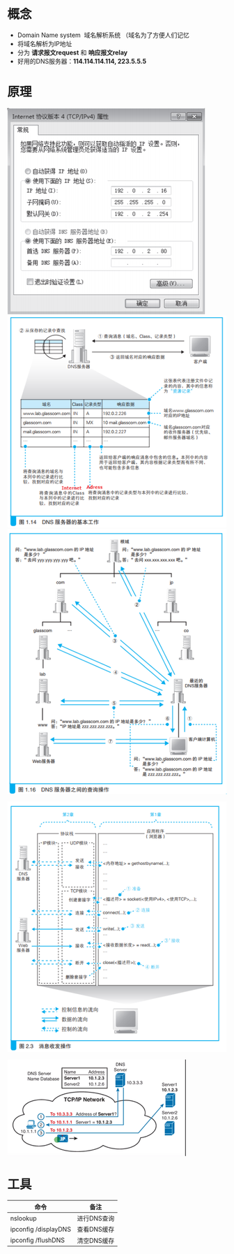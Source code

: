 # 概念
-   Domain Name system  域名解析系统 （域名为了方便人们记忆
-   将域名解析为IP地址
-   分为 **请求报文request** 和 **响应报文relay**
-   好用的DNS服务器：**114.114.114.114, 223.5.5.5**

# 原理
![](../../../photo/Pasted%20image%2020221027145859.png)
![](../../../photo/Pasted%20image%2020221027150834.png)
![](../../../photo/Pasted%20image%2020221027173330.png)

![](../../../photo/Pasted%20image%2020221027174131.png)

![](../../../photo/Pasted%20image%2020220930144013.png)

# 工具
| 命令                   | 备注      |
|----------------------|---------|
| nslookup             | 进行DNS查询 |
| ipconfig /displayDNS | 查看DNS缓存 |
| ipconfig /flushDNS    | 清空DNS缓存 |
